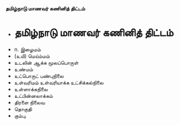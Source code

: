 **தமிழ்நாடு மாணவர் கணினித் திட்டம்**
- # தமிழ்நாடு மாணவர் கணினித் திட்டம்
- n. இழைமம்
- (உயி) மெய்ம்மம்
- உடலின் ஆக்க மூலப்பொருள்
- உண்மம்
- உட்பொருட் பண்புநிலை
- உள்வரிமம் உள்வரியாக்க உட்சிக்கல்நிலை
- உள்ளாக்கநிலை
- உட்பின்னலாக்கம்
- திரளை நிலைவ
- தொகுதி
- கும்பு.

